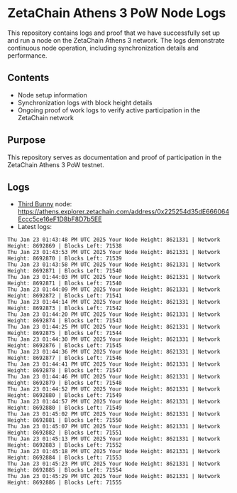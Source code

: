 # ZetaChain Athens 3 PoW Node Logs
This repository contains logs and proof that we have successfully set up and run a node on the ZetaChain Athens 3 network. The logs demonstrate continuous node operation, including synchronization details and performance.

## Contents
- Node setup information
- Synchronization logs with block height details
- Ongoing proof of work logs to verify active participation in the ZetaChain network

## Purpose
This repository serves as documentation and proof of participation in the ZetaChain Athens 3 PoW testnet.

## Logs

- [Third Bunny](https://thirdbunny.xyz/) node: https://athens.explorer.zetachain.com/address/0x225254d35dE666064Eccc5ce16eF1D8bF8D7b5EE
- Latest logs:
```
Thu Jan 23 01:43:48 PM UTC 2025 Your Node Height: 8621331 | Network Height: 8692869 | Blocks Left: 71538
Thu Jan 23 01:43:53 PM UTC 2025 Your Node Height: 8621331 | Network Height: 8692870 | Blocks Left: 71539
Thu Jan 23 01:43:58 PM UTC 2025 Your Node Height: 8621331 | Network Height: 8692871 | Blocks Left: 71540
Thu Jan 23 01:44:03 PM UTC 2025 Your Node Height: 8621331 | Network Height: 8692871 | Blocks Left: 71540
Thu Jan 23 01:44:09 PM UTC 2025 Your Node Height: 8621331 | Network Height: 8692872 | Blocks Left: 71541
Thu Jan 23 01:44:14 PM UTC 2025 Your Node Height: 8621331 | Network Height: 8692873 | Blocks Left: 71542
Thu Jan 23 01:44:20 PM UTC 2025 Your Node Height: 8621331 | Network Height: 8692874 | Blocks Left: 71543
Thu Jan 23 01:44:25 PM UTC 2025 Your Node Height: 8621331 | Network Height: 8692875 | Blocks Left: 71544
Thu Jan 23 01:44:30 PM UTC 2025 Your Node Height: 8621331 | Network Height: 8692876 | Blocks Left: 71545
Thu Jan 23 01:44:36 PM UTC 2025 Your Node Height: 8621331 | Network Height: 8692877 | Blocks Left: 71546
Thu Jan 23 01:44:41 PM UTC 2025 Your Node Height: 8621331 | Network Height: 8692878 | Blocks Left: 71547
Thu Jan 23 01:44:46 PM UTC 2025 Your Node Height: 8621331 | Network Height: 8692879 | Blocks Left: 71548
Thu Jan 23 01:44:52 PM UTC 2025 Your Node Height: 8621331 | Network Height: 8692880 | Blocks Left: 71549
Thu Jan 23 01:44:57 PM UTC 2025 Your Node Height: 8621331 | Network Height: 8692880 | Blocks Left: 71549
Thu Jan 23 01:45:02 PM UTC 2025 Your Node Height: 8621331 | Network Height: 8692881 | Blocks Left: 71550
Thu Jan 23 01:45:07 PM UTC 2025 Your Node Height: 8621331 | Network Height: 8692882 | Blocks Left: 71551
Thu Jan 23 01:45:13 PM UTC 2025 Your Node Height: 8621331 | Network Height: 8692883 | Blocks Left: 71552
Thu Jan 23 01:45:18 PM UTC 2025 Your Node Height: 8621331 | Network Height: 8692884 | Blocks Left: 71553
Thu Jan 23 01:45:23 PM UTC 2025 Your Node Height: 8621331 | Network Height: 8692885 | Blocks Left: 71554
Thu Jan 23 01:45:29 PM UTC 2025 Your Node Height: 8621331 | Network Height: 8692886 | Blocks Left: 71555
```
